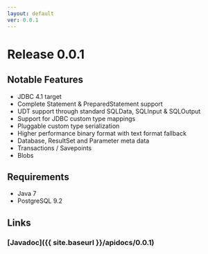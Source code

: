 ```yaml
---
layout: default
ver: 0.0.1
---
```

# Release 0.0.1

## Notable Features
* JDBC 4.1 target
* Complete Statement & PreparedStatement support
* UDT support through standard SQLData, SQLInput & SQLOutput
* Support for JDBC custom type mappings
* Pluggable custom type serialization
* Higher performance binary format with text format fallback
* Database, ResultSet and Parameter meta data
* Transactions / Savepoints
* Blobs

## Requirements
* Java 7
* PostgreSQL 9.2

## Links
### [Javadoc]({{ site.baseurl }}/apidocs/0.0.1)